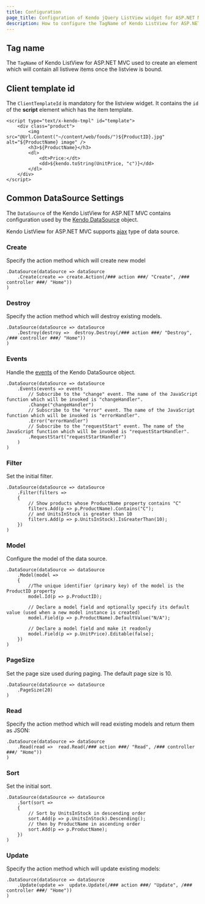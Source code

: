 ```yaml
---
title: Configuration
page_title: Configuration of Kendo jQuery ListView widget for ASP.NET MVC
description: How to configure the TagName of Kendo ListView for ASP.NET MVC and set Client Template ID of the script element.
---
```


## Tag name

The `TagName` of Kendo ListView for ASP.NET MVC used to create an element which will contain all listivew items once the listview is bound.

## Client template id

The `ClientTemplateId` is mandatory for the listview widget. It contains the `id` of the **script** element which has the item template.

	<script type="text/x-kendo-tmpl" id="template">
	    <div class="product">
	        <img src="@Url.Content("~/content/web/foods/")${ProductID}.jpg" alt="${ProductName} image" />
	        <h3>${ProductName}</h3>
	        <dl>
	            <dt>Price:</dt>
	            <dd>${kendo.toString(UnitPrice, "c")}</dd>
	        </dl>
	    </div>
	</script>

## Common DataSource Settings

The `DataSource` of the Kendo ListView for ASP.NET MVC contains configuration used by
the [Kendo DataSource](/api/framework/datasource) object.

Kendo ListView for ASP.NET MVC supports
[ajax](/aspnet-mvc/helpers/listview/binding) type of data source.


###   Create
Specify the action method which will create new model

    .DataSource(dataSource => dataSource
        .Create(create => create.Action(/### action ###/ "Create", /### controller ###/ "Home"))
    )

###   Destroy
Specify the action method which will destroy existing models.

    .DataSource(dataSource => dataSource
        .Destroy(destroy =>  destroy.Destroy(/### action ###/ "Destroy", /### controller ###/ "Home"))
    )

###   Events
Handle the [events](/api/framework/datasource#events) of the Kendo DataSource object.

    .DataSource(dataSource => dataSource
        .Events(events => events
            // Subscribe to the "change" event. The name of the JavaScript function which will be invoked is "changeHandler".
            .Change("changeHandler")
            // Subscribe to the "error" event. The name of the JavaScript function which will be invoked is "errorHandler".
            .Error("errorHandler")
            // Subscribe to the "requestStart" event. The name of the JavaScript function which will be invoked is "requestStartHandler".
            .RequestStart("requestStartHandler")
        )
    )

###   Filter
Set the initial filter.

    .DataSource(dataSource => dataSource
        .Filter(filters =>
        {
            // Show products whose ProductName property contains "C"
            filters.Add(p => p.ProductName).Contains("C");
            // and UnitsInStock is greater than 10
            filters.Add(p => p.UnitsInStock).IsGreaterThan(10);
        })
    )

###   Model
Configure the model of the data source.

    .DataSource(dataSource => dataSource
        .Model(model =>
        {
            //The unique identifier (primary key) of the model is the ProductID property
            model.Id(p => p.ProductID);

            // Declare a model field and optionally specify its default value (used when a new model instance is created)
            model.Field(p => p.ProductName).DefaultValue("N/A");

            // Declare a model field and make it readonly
            model.Field(p => p.UnitPrice).Editable(false);
        })
    )

###   PageSize
Set the page size used during paging. The default page size is 10.

    .DataSource(dataSource => dataSource
        .PageSize(20)
    )

###   Read
Specify the action method which will read existing models and return them as JSON:

    .DataSource(dataSource => dataSource
        .Read(read =>  read.Read(/### action ###/ "Read", /### controller ###/ "Home"))
    )

###   Sort
Set the initial sort.

    .DataSource(dataSource => dataSource
        .Sort(sort =>
        {
            // Sort by UnitsInStock in descending order
            sort.Add(p => p.UnitsInStock).Descending();
            // then by ProductName in ascending order
            sort.Add(p => p.ProductName);
        })
    )

###   Update
Specify the action method which will update existing models:

    .DataSource(dataSource => dataSource
        .Update(update =>  update.Update(/### action ###/ "Update", /### controller ###/ "Home"))
    )
